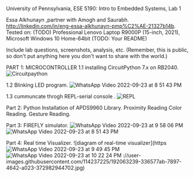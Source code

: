 University of Pennsylvania, ESE 5190: Intro to Embedded Systems, Lab 1

Essa Alkhunayn ,partner with Amogh and Saurabh.
http://linkedin.com/in/eng-essa-alkhunayn-pmp%C2%AE-21327b14b.
Tested on: (TODO) Professional Lenovo Laptop R9000P  (15-inch, 2021), Microsoft Windows 10 Home-64bit
(TODO: Your README)

Include lab questions, screenshots, analysis, etc. (Remember, this is public, so don't put anything here you don't want to share with the world.)


PART 1: MICROCONTROLLER 
1.1 installing CircuitPython 7.x on RB2040.
![Circuitpaython](https://user-images.githubusercontent.com/114237225/192063592-dfd6e34b-247d-4772-b0fe-de12db88e468.jpg)

1.2 Blinking LED program.
![WhatsApp Video 2022-09-23 at 8 51 43 PM](https://user-images.githubusercontent.com/114237225/192063858-389171dd-01cf-451c-aa8e-928630b7513e.gif)

1.3 cummuncate throgh REPL-serial console .
![REPL](https://user-images.githubusercontent.com/114237225/192064036-d5b14066-02fa-4235-b260-067b04d3b579.png)

Part 2:
Python Installation of APDS9960 Library.
Proximity Reading
Color Reading.
Gesture Reading.

Part 3:
FIREFLY simulator.
![WhatsApp Video 2022-09-23 at 9 58 06 PM](https://user-images.githubusercontent.com/114237225/192064457-d82d21c1-523b-4e11-84b8-714990a89e42.gif)
![WhatsApp Video 2022-09-23 at 8 51 43 PM](https://user-images.githubusercontent.com/114237225/192064470-27614b99-6c53-490d-beb4-a709b0529c7f.gif)

Part 4:
Real time Visualizer.
![diagram of real-time visualizer](https![WhatsApp Video 2022-09-23 at 9 49 45 PM](https://user-images.githubusercontent.com/114237225/192064765-8cf792cb-4069-47ce-b261-b3775a1d7724.gif)![WhatsApp Video 2022-09-23 at 10 22 24 PM](https://user-images.githubusercontent.com/114237225/192064781-43305575-c156-4b92-a9dc-e73ffda29e08.gif)
://user-images.githubusercontent.com/114237225/192063239-336577ab-7897-4642-a023-372982944702.jpg)
